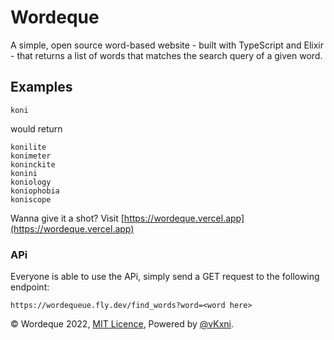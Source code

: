 # Wordeque

A simple, open source word-based website - built with TypeScript and Elixir - that returns a list of words that matches the search query of a given word. 

## Examples 

`koni`

would return 

```
konilite
konimeter
koninckite
konini
koniology
koniophobia
koniscope
``` 

Wanna give it a shot? Visit [https://wordeque.vercel.app](https://wordeque.vercel.app)

### APi
Everyone is able to use the APi, simply send a GET request to the following endpoint:

```
https://wordequeue.fly.dev/find_words?word=<word here>
```

© Wordeque 2022, [MIT Licence](/LICENSE), Powered by [@vKxni](https://github.com/vKxni).